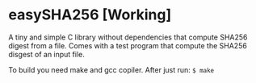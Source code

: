 # easySHA256 [Working]
A tiny and simple C library without dependencies that compute SHA256 digest from a file.
Comes with a test program that compute the SHA256 disgest of an input file.

To build you need make and gcc copiler. After just run: `$ make`
